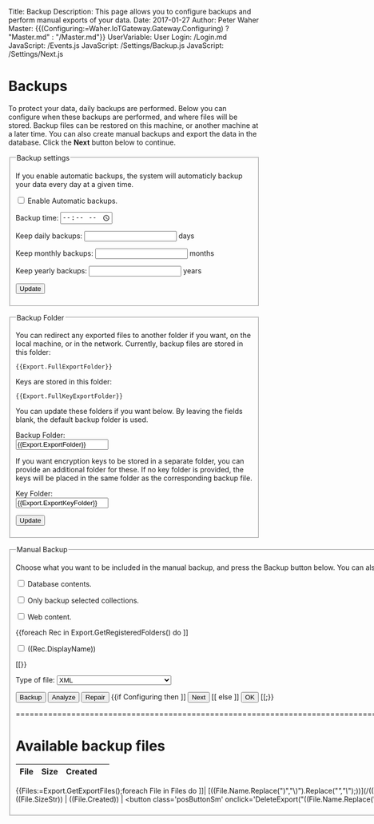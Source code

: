﻿Title: Backup
Description: This page allows you to configure backups and perform manual exports of your data.
Date: 2017-01-27
Author: Peter Waher
Master: {{(Configuring:=Waher.IoTGateway.Gateway.Configuring) ? "Master.md" : "/Master.md"}}
UserVariable: User
Login: /Login.md
JavaScript: /Events.js
JavaScript: /Settings/Backup.js
JavaScript: /Settings/Next.js


Backups
==============

To protect your data, daily backups are performed. Below you can configure when these backups are performed, and where files will be stored.
Backup files can be restored on this machine, or another machine at a later time. You can also create manual backups and export the data
in the database. Click the **Next** button below to continue.

<form action="UpdateBackupSettings" method="post" enctype="multipart/form-data">
<fieldset>
<legend>Backup settings</legend>

If you enable automatic backups, the system will automaticly backup your data every day at a given time.  

<p>
<input name="AutomaticBackups" id="AutomaticBackups" type="checkbox" {{(Export:=Waher.IoTGateway.Export).AutomaticBackups ? "checked" : ""}}/>
<label for="AutomaticBackups">Enable Automatic backups.</label>
</p>

<p>
<label for="BackupTime">Backup time:</label>  
<input name="BackupTime" id="BackupTime" type="time" value="{{Export.BackupTime}}" class="keepBackup"/>
</p>

<p>
<label for="KeepDays">Keep daily backups:</label>  
<input name="KeepDays" id="KeepDays" type="number" min="1" value="{{Export.BackupKeepDays}}" class="keepBackup"/> days
</p>

<p>
<label for="KeepMonths">Keep monthly backups:</label>  
<input name="KeepMonths" id="KeepMonths" type="number" min="1" value="{{Export.BackupKeepMonths}}" class="keepBackup"/> months
</p>

<p>
<label for="KeepYears">Keep yearly backups:</label>  
<input name="KeepYears" id="KeepYears" type="number" min="1" value="{{Export.BackupKeepYears}}" class="keepBackup"/> years
</p>

<p>
<button type="button" onclick="UpdateBackupSettings();">Update</button>
</p>

</fieldset>
</form>



<form action="UpdateBackupFolderSettings" method="post" enctype="multipart/form-data">
<fieldset>
<legend>Backup Folder</legend>

You can redirect any exported files to another folder if you want, on the local machine, or in the network. 
Currently, backup files are stored in this folder:

```
{{Export.FullExportFolder}}
```

Keys are stored in this folder:

```
{{Export.FullKeyExportFolder}}
```

You can update these folders if you want below. By leaving the fields blank, the default backup folder is used. 

<label for="ExportFolder">Backup Folder:</label>  
<input id="ExportFolder" name="ExportFolder" type="text" value="{{Export.ExportFolder}}"/>

If you want encryption keys to be stored in a separate folder, you can provide an additional folder for these. 
If no key folder is provided, the keys will be placed in the same folder as the corresponding backup file.

<label for="KeyFolder">Key Folder:</label>  
<input id="KeyFolder" name="KeyFolder" type="text" value="{{Export.ExportKeyFolder}}"/>

<p>
<button type="button" onclick="UpdateBackupFolderSettings();">Update</button>
</p>

</fieldset>
</form>


<fieldset>
<legend>Manual Backup</legend>

<form id="ExportContents">

Choose what you want to be included in the manual backup, and press the Backup button below. You can also press
the Analyze button to analyze the database and generate a report.

<p>
<input id="Database" name="Database" type="checkbox" {{Export.ExportDatabase ? "checked" : ""}} onclick="ToggleSelectCollections()"/>
<label for="Database">Database contents.</label>
</p>

<p style="display:{{Export.ExportDatabase ? "block" : "none"}}">
<input type="checkbox" name="OnlySelectedCollections" id="OnlySelectedCollections" onclick="ToggleSelectedCollections()"/>
<label for="OnlySelectedCollections" title="If only selected collections are to be backed up.">Only backup selected collections.</label>
</p>

<p>
<input id="WebContent" name="WebContent" type="checkbox" {{Export.ExportWebContent ? "checked" : ""}}/>
<label for="WebContent">Web content.</label>
</p>

{{foreach Rec in Export.GetRegisteredFolders() do ]]

<p>
<input id="((CategoryId:=Rec.CategoryId))" name="((CategoryId))" type="checkbox" ((Export.GetExportFolderAsync(CategoryId).Result ? "checked" : ""))/>
<label for="((CategoryId))">((Rec.DisplayName))</label>
</p>

[[}}

<p>
<label for="TypeOfFile">Type of file:</label>  
<select id="TypeOfFile" name="TypeOfFile" style="width:auto">
<option value="XML"{{(ExportType:=Export.ExportType)=="XML" ? " selected" : ""}}>XML</option>
<option value="Binary"{{ExportType=="Binary" ? " selected" : ""}}>Raw Binary</option>
<option value="Compressed"{{ExportType=="Compressed" ? " selected" : ""}}>Compressed Binary</option>
<option value="Encrypted"{{ExportType=="Encrypted" ? " selected" : ""}}>Compressed and Encrypted Binary</option>
</select>
</p>

<fieldset id="SelectedCollections" style="display:none">
<legend>Collections</legend>
<div id='Collections'>
{{foreach CollectionName in Database.GetCollections().Result do ]]
<p>
<input type="checkbox" name="Collection_((CollectionName))" data-collection="((CollectionName))" id="Collection_((CollectionName))"/>
<label for="Collection_((CollectionName))" title="If checked, objects in collection ((CollectionName)) will be exported.">((CollectionName))</label>
</p>[[}}
</div>
</fieldset>

<p>
<button type="button" onclick="StartExport();">Backup</button>
<button type="button" onclick="StartAnalyze(false);">Analyze</button>
<button type="button" onclick="StartAnalyze(true);">Repair</button>
{{if Configuring then ]]
<button id='NextButton' type='button' onclick='Next()'>Next</button>
[[ else ]]
<button id='NextButton' type='button' onclick='Ok()'>OK</button>
[[;}}
</p>

</form>



============================================================================================================================================

Available backup files
==============================

<div id="ExportFiles">

| File | Size | Created |    |
|:-----|:----:|:-------:|:--:|
{{Files:=Export.GetExportFiles();foreach File in Files do
	]]| [((File.Name.Replace(")","\\)").Replace("_","\\_");))](/((File.IsKey ? "Key" : "Export"))/((UrlEncode(File.Name).Replace(")","%29");))) | ((File.SizeStr)) | ((File.Created)) | <button class='posButtonSm' onclick='DeleteExport("((File.Name.Replace('"','\\"');))")'>Delete</button> |
[[;}}

</div>